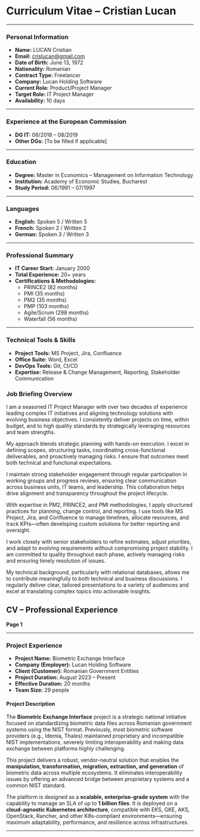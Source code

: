 # **Curriculum Vitae – Cristian Lucan**

---

### **Personal Information**
- **Name:** LUCAN Cristian  
- **Email:** crislucan@gmail.com  
- **Date of Birth:** June 13, 1972  
- **Nationality:** Romanian  
- **Contract Type:** Freelancer  
- **Company:** Lucan Holding Software  
- **Current Role:** Product/Project Manager  
- **Target Role:** IT Project Manager  
- **Availability:** 10 days  

---

### **Experience at the European Commission**
- **DG IT:** 06/2018 – 08/2019  
- **Other DGs:** [To be filled if applicable]  

---

### **Education**
- **Degree:** Master in Economics – Management on Information Technology  
- **Institution:** Academy of Economic Studies, Bucharest  
- **Study Period:** 06/1991 – 07/1997  

---

### **Languages**
- **English:** Spoken 5 / Written 5  
- **French:** Spoken 2 / Written 2  
- **German:** Spoken 3 / Written 3  

---

### **Professional Summary**
- **IT Career Start:** January 2000  
- **Total Experience:** 20+ years  
- **Certifications & Methodologies:**  
  - PRINCE2 (82 months)  
  - PMI (35 months)  
  - PM2 (35 months)  
  - PMP (103 months)  
  - Agile/Scrum (298 months)  
  - Waterfall (56 months)  

---

### **Technical Tools & Skills**
- **Project Tools:** MS Project, Jira, Confluence  
- **Office Suite:** Word, Excel  
- **DevOps Tools:** Git, CI/CD  
- **Expertise:** Release & Change Management, Reporting, Stakeholder Communication


### **Job Briefing Overview**

I am a seasoned IT Project Manager with over two decades of experience leading complex IT initiatives and aligning technology solutions with evolving business objectives. I consistently deliver projects on time, within budget, and to high quality standards by strategically leveraging resources and team strengths.

My approach blends strategic planning with hands-on execution. I excel in defining scopes, structuring tasks, coordinating cross-functional deliverables, and proactively managing risks. I ensure that outcomes meet both technical and functional expectations.

I maintain strong stakeholder engagement through regular participation in working groups and progress reviews, ensuring clear communication across business units, IT teams, and leadership. This collaboration helps drive alignment and transparency throughout the project lifecycle.

With expertise in PM2, PRINCE2, and PMI methodologies, I apply structured practices for planning, change control, and reporting. I use tools like MS Project, Jira, and Confluence to manage timelines, allocate resources, and track KPIs—often developing custom solutions for better reporting and oversight.

I work closely with senior stakeholders to refine estimates, adjust priorities, and adapt to evolving requirements without compromising project stability. I am committed to quality throughout each phase, actively managing risks and ensuring timely resolution of issues.

My technical background, particularly with relational databases, allows me to contribute meaningfully to both technical and business discussions. I regularly deliver clear, tailored presentations to a variety of audiences and excel at translating complex topics into actionable insights.



## **CV – Professional Experience**
**Page 1**

---

### **Project Experience**

- **Project Name:** Biometric Exchange Interface  
- **Company (Employer):** Lucan Holding Software  
- **Client (Customer):** Romanian Government Entities  
- **Project Duration:** August 2023 – Present  
- **Effective Duration:** 20 months  
- **Team Size:** 29 people  

#### **Project Description**

The **Biometric Exchange Interface** project is a strategic national initiative focused on standardizing biometric data files across Romanian government systems using the NIST format. Previously, most biometric software providers (e.g., Idemia, Thales) maintained proprietary and incompatible NIST implementations, severely limiting interoperability and making data exchange between platforms highly challenging.

This project delivers a robust, vendor-neutral solution that enables the **manipulation, transformation, migration, extraction, and generation** of biometric data across multiple ecosystems. It eliminates interoperability issues by offering an advanced bridge between proprietary systems and a common NIST standard.

The platform is designed as a **scalable, enterprise-grade system** with the capability to manage an SLA of up to **1 billion files**. It is deployed on a **cloud-agnostic Kubernetes architecture**, compatible with EKS, GKE, AKS, OpenStack, Rancher, and other K8s-compliant environments—ensuring maximum adaptability, performance, and resilience across infrastructures.

---




